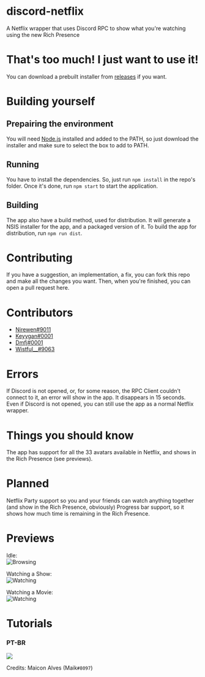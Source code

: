 # discord-netflix
A Netflix wrapper that uses Discord RPC to show what you're watching using the new Rich Presence

# That's too much! I just want to use it!
You can download a prebuilt installer from [releases](https://github.com/nirewen/discord-netflix/releases) if you want.

# Building yourself

## Prepairing the environment
You will need [Node.js](http://nodejs.org/en/download) installed and added to the PATH, so just download the installer and make sure to select the box to add to PATH.

## Running
You have to install the dependencies. So, just run `npm install` in the repo's folder.
Once it's done, run `npm start` to start the application.

## Building
The app also have a build method, used for distribution. It will generate a NSIS installer for the app, and a packaged version of it.
To build the app for distribution, run `npm run dist`.

# Contributing
If you have a suggestion, an implementation, a fix, you can fork this repo and make all the changes you want.
Then, when you're finished, you can open a pull request here.

# Contributors
* [Nirewen#9011](http://github.com/nirewen)
* [Keyygan#0001](https://github.com/keyygan)
* [Dmfj#0001](https://github.com/dmfj)
* [Wistful__#9063](https://hexaplexsoftware.ga/wist/)

# Errors
If Discord is not opened, or, for some reason, the RPC Client couldn't connect to it, an error will show in the app. It disappears in 15 seconds.
Even if Discord is not opened, you can still use the app as a normal Netflix wrapper.

# Things you should know
The app has support for all the 33 avatars available in Netflix, and shows in the Rich Presence (see previews).

# Planned
Netflix Party support so you and your friends can watch anything together (and show in the Rich Presence, obviously)
Progress bar support, so it shows how much time is remaining in the Rich Presence.

# Previews

Idle: <br>
![Browsing](https://nirewen.s-ul.eu/i7XVpo6t.png)


Watching a Show: <br> 
![Watching](https://img.hexaplexsoftware.ga/saved/VRBYhv2q.png) 

Watching a Movie: <br>
![Watching](https://img.hexaplexsoftware.ga/saved/r2vii1T7.png)


# Tutorials

### PT-BR
[![](https://i.ytimg.com/vi/8AYBykvOKzo/0.jpg)](https://www.youtube.com/watch?v=8AYBykvOKzo)

Credits: Maicon Alves (Maik`#8097`)
